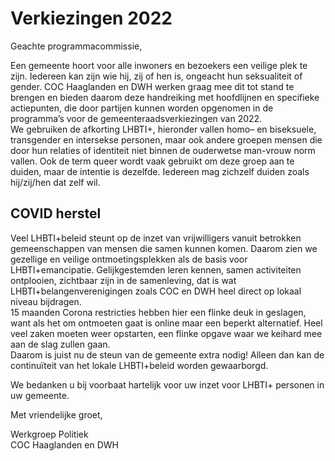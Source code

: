 # **Verkiezingen** 2022

Geachte programmacommissie,

Een gemeente hoort voor alle inwoners en bezoekers een veilige plek te zijn. Iedereen kan zijn wie hij, zij of hen
is, ongeacht hun seksualiteit of gender. COC Haaglanden en DWH werken graag mee dit tot stand te brengen en bieden
daarom deze handreiking met hoofdlijnen en specifieke actiepunten, die door partijen kunnen worden opgenomen in de
programma’s voor de gemeenteraadsverkiezingen van 2022.\
We gebruiken de afkorting LHBTI+, hieronder vallen homo– en biseksuele, transgender en intersekse personen, maar
ook andere groepen mensen die door hun relaties of identiteit niet binnen de ouderwetse man-vrouw norm vallen. Ook
de term queer wordt vaak gebruikt om deze groep aan te duiden, maar de intentie is dezelfde. Iedereen mag zichzelf
duiden zoals hij/zij/hen dat zelf wil.

## COVID herstel

Veel LHBTI+beleid steunt op de inzet van vrijwilligers vanuit betrokken gemeenschappen van mensen die samen kunnen
komen. Daarom zien we gezellige en veilige ontmoetingsplekken als de basis voor LHBTI+emancipatie. Gelijkgestemden
leren kennen, samen activiteiten ontplooien, zichtbaar zijn in de samenleving, dat is wat
LHBTI+belangenverenigingen zoals COC en DWH heel direct op lokaal niveau bijdragen.\
15 maanden Corona restricties hebben hier een flinke deuk in geslagen, want als het om ontmoeten gaat is online
maar een beperkt alternatief. Heel veel zaken moeten weer opstarten, een flinke opgave waar we keihard mee aan de
slag zullen gaan.\
Daarom is juist nu de steun van de gemeente extra nodig! Alleen dan kan de continuïteit van het lokale
LHBTI+beleid worden gewaarborgd.

We bedanken u bij voorbaat hartelijk voor uw inzet voor LHBTI+ personen in uw gemeente.

Met vriendelijke groet,

Werkgroep Politiek\
COC Haaglanden en DWH
